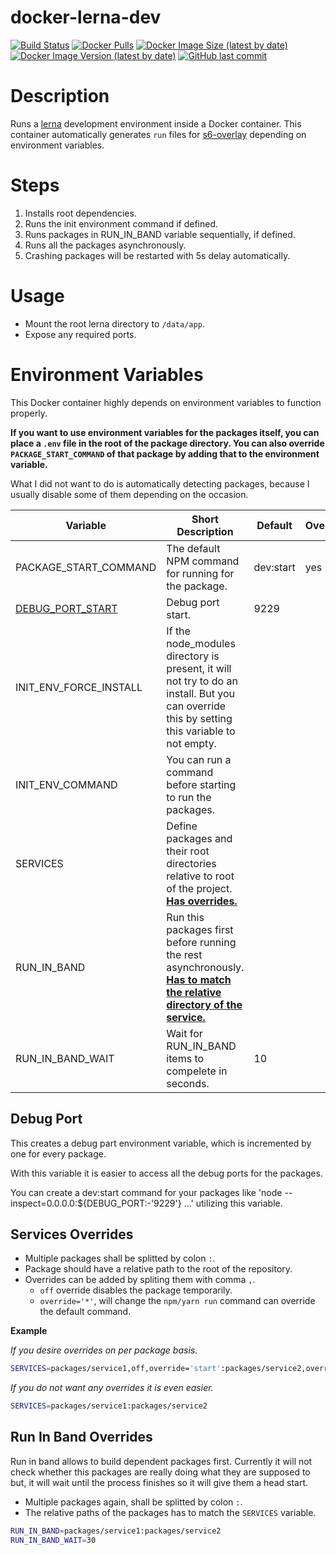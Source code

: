 # docker-lerna-dev

[![Build Status](https://drone.kilic.dev/api/badges/cenk1cenk2/docker-lerna-dev/status.svg)](https://drone.kilic.dev/cenk1cenk2/docker-lerna-dev) [![Docker Pulls](https://img.shields.io/docker/pulls/cenk1cenk2/lerna-dev)](https://hub.docker.com/repository/docker/cenk1cenk2/lerna-dev) [![Docker Image Size (latest by date)](https://img.shields.io/docker/image-size/cenk1cenk2/lerna-dev)](https://hub.docker.com/repository/docker/cenk1cenk2/lerna-dev) [![Docker Image Version (latest by date)](https://img.shields.io/docker/v/cenk1cenk2/lerna-dev)](https://hub.docker.com/repository/docker/cenk1cenk2/lerna-dev) [![GitHub last commit](https://img.shields.io/github/last-commit/cenk1cenk2/docker-lerna-dev)](https://github.com/cenk1cenk2/docker-lerna-dev)

<!-- toc -->
<!-- tocstop -->

# Description

Runs a [lerna](git@github.com:lerna/lerna.git) development environment inside a Docker container. This container automatically generates `run` files for [s6-overlay](https://github.com/just-containers/s6-overlay) depending on environment variables.

# Steps

1. Installs root dependencies.
2. Runs the init environment command if defined.
3. Runs packages in RUN_IN_BAND variable sequentially, if defined.
4. Runs all the packages asynchronously.
5. Crashing packages will be restarted with 5s delay automatically.

# Usage

- Mount the root lerna directory to `/data/app`.
- Expose any required ports.

# Environment Variables

This Docker container highly depends on environment variables to function properly.

**If you want to use environment variables for the packages itself, you can place a `.env` file in the root of the package directory. You can also override `PACKAGE_START_COMMAND` of that package by adding that to the environment variable.**

What I did not want to do is automatically detecting packages, because I usually disable some of them depending on the occasion.

| Variable                            | Short Description                                                                                                                                     | Default   | Override |
| ----------------------------------- | ----------------------------------------------------------------------------------------------------------------------------------------------------- | --------- | -------- |
| PACKAGE_START_COMMAND               | The default NPM command for running for the package.                                                                                                  | dev:start | yes      |
| [DEBUG_PORT_START](<#(Debug-Port)>) | Debug port start.                                                                                                                                     | 9229      |          |
| INIT_ENV_FORCE_INSTALL              | If the node_modules directory is present, it will not try to do an install. But you can override this by setting this variable to not empty.          |           |          |
| INIT_ENV_COMMAND                    | You can run a command before starting to run the packages.                                                                                            |           |          |
| SERVICES                            | Define packages and their root directories relative to root of the project. [**Has overrides.**](<#(Services-Overrides)>)                             |           |          |
| RUN_IN_BAND                         | Run this packages first before running the rest asynchronously. [**Has to match the relative directory of the service.**](<#(Run-In-Band-Overrides)>) |           |          |
| RUN_IN_BAND_WAIT                    | Wait for RUN_IN_BAND items to compelete in seconds.                                                                                                   | 10        |          |

## Debug Port

This creates a debug part environment variable, which is incremented by one for every package.

With this variable it is easier to access all the debug ports for the packages.

You can create a dev:start command for your packages like 'node --inspect=0.0.0.0:\${DEBUG_PORT:-'9229'} ...' utilizing this variable.

## Services Overrides

- Multiple packages shall be splitted by colon `:`.
- Package should have a relative path to the root of the repository.
- Overrides can be added by spliting them with comma `,`.
  - `off` override disables the package temporarily.
  - `override='*'`, will change the `npm/yarn run` command can override the default command.

**Example**

_If you desire overrides on per package basis._

```bash
SERVICES=packages/service1,off,override='start':packages/service2,override='dev'
```

_If you do not want any overrides it is even easier._

```bash
SERVICES=packages/service1:packages/service2
```

## Run In Band Overrides

Run in band allows to build dependent packages first. Currently it will not check whether this packages are really doing what they are supposed to but, it will wait until the process finishes so it will give them a head start.

- Multiple packages again, shall be splitted by colon `:`.
- The relative paths of the packages has to match the `SERVICES` variable.

```bash
RUN_IN_BAND=packages/service1:packages/service2
RUN_IN_BAND_WAIT=30
```
